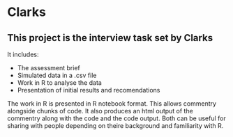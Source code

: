 # Clarks
## This project is the interview task set by Clarks
It includes: 
* The assessment brief
* Simulated data in a .csv file
* Work in R to analyse the data
* Presentation of initial results and recomendations

The work in R is presented in R notebook format. This allows commentry alongside chunks of code. It also produces an html output of the commentry along with the code and the code output. Both can be useful for sharing with people depending on theire background and familiarity with R.



